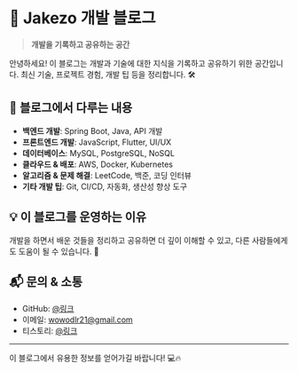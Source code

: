 # 🚀 Jakezo 개발 블로그

> **개발을 기록하고 공유하는 공간**

안녕하세요! 이 블로그는 개발과 기술에 대한 지식을 기록하고 공유하기 위한 공간입니다. 최신 기술, 프로젝트 경험, 개발 팁 등을 정리합니다. 🛠️

## 🔹 블로그에서 다루는 내용
- **백엔드 개발**: Spring Boot, Java, API 개발
- **프론트엔드 개발**: JavaScript, Flutter, UI/UX
- **데이터베이스**: MySQL, PostgreSQL, NoSQL
- **클라우드 & 배포**: AWS, Docker, Kubernetes
- **알고리즘 & 문제 해결**: LeetCode, 백준, 코딩 인터뷰
- **기타 개발 팁**: Git, CI/CD, 자동화, 생산성 향상 도구

## 💡 이 블로그를 운영하는 이유
개발을 하면서 배운 것들을 정리하고 공유하면 더 깊이 이해할 수 있고, 다른 사람들에게도 도움이 될 수 있습니다. 🚀

## 📬 문의 & 소통
- GitHub: [@링크](https://github.com/Jakezo)
- 이메일: wowodlr21@gmail.com
- 티스토리: [@링크](https://jakezo.tistory.com/)

---

이 블로그에서 유용한 정보를 얻어가길 바랍니다! 💻🔥

